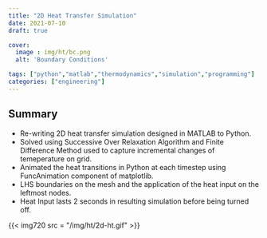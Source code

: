 ```yaml
---
title: "2D Heat Transfer Simulation"
date: 2021-07-10
draft: true

cover:
  image : img/ht/bc.png
  alt: 'Boundary Conditions'

tags: ["python","matlab","thermodynamics","simulation","programming"]
categories: ["engineering"]
---
```


## Summary

- Re-writing 2D heat transfer simulation designed in MATLAB to Python.
- Solved using Successive Over Relaxation Algorithm and Finite Difference Method used to capture incremental changes of temeperature on grid.
- Animated the heat transitions in Python at each timestep using FuncAnimation component of matplotlib.
- LHS boundaries on the mesh and the application of the heat input on the leftmost nodes.
- Heat Input lasts 2 seconds in resulting simulation before being turned off.

{{< img720 src = "/img/ht/2d-ht.gif" >}}
